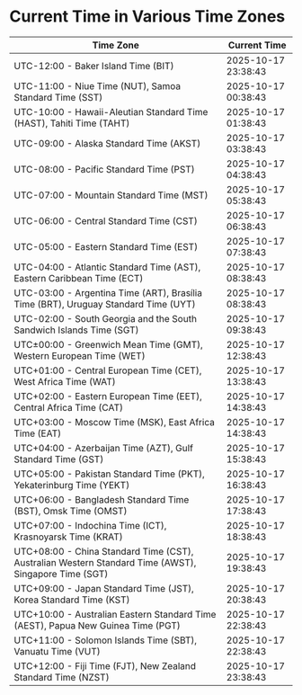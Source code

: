# Current Time in Various Time Zones

| Time Zone | Current Time |
|-----------|--------------|
| UTC-12:00 - Baker Island Time (BIT) | 2025-10-17 23:38:43 |
| UTC-11:00 - Niue Time (NUT), Samoa Standard Time (SST) | 2025-10-17 00:38:43 |
| UTC-10:00 - Hawaii-Aleutian Standard Time (HAST), Tahiti Time (TAHT) | 2025-10-17 01:38:43 |
| UTC-09:00 - Alaska Standard Time (AKST) | 2025-10-17 03:38:43 |
| UTC-08:00 - Pacific Standard Time (PST) | 2025-10-17 04:38:43 |
| UTC-07:00 - Mountain Standard Time (MST) | 2025-10-17 05:38:43 |
| UTC-06:00 - Central Standard Time (CST) | 2025-10-17 06:38:43 |
| UTC-05:00 - Eastern Standard Time (EST) | 2025-10-17 07:38:43 |
| UTC-04:00 - Atlantic Standard Time (AST), Eastern Caribbean Time (ECT) | 2025-10-17 08:38:43 |
| UTC-03:00 - Argentina Time (ART), Brasília Time (BRT), Uruguay Standard Time (UYT) | 2025-10-17 08:38:43 |
| UTC-02:00 - South Georgia and the South Sandwich Islands Time (SGT) | 2025-10-17 09:38:43 |
| UTC±00:00 - Greenwich Mean Time (GMT), Western European Time (WET) | 2025-10-17 12:38:43 |
| UTC+01:00 - Central European Time (CET), West Africa Time (WAT) | 2025-10-17 13:38:43 |
| UTC+02:00 - Eastern European Time (EET), Central Africa Time (CAT) | 2025-10-17 14:38:43 |
| UTC+03:00 - Moscow Time (MSK), East Africa Time (EAT) | 2025-10-17 14:38:43 |
| UTC+04:00 - Azerbaijan Time (AZT), Gulf Standard Time (GST) | 2025-10-17 15:38:43 |
| UTC+05:00 - Pakistan Standard Time (PKT), Yekaterinburg Time (YEKT) | 2025-10-17 16:38:43 |
| UTC+06:00 - Bangladesh Standard Time (BST), Omsk Time (OMST) | 2025-10-17 17:38:43 |
| UTC+07:00 - Indochina Time (ICT), Krasnoyarsk Time (KRAT) | 2025-10-17 18:38:43 |
| UTC+08:00 - China Standard Time (CST), Australian Western Standard Time (AWST), Singapore Time (SGT) | 2025-10-17 19:38:43 |
| UTC+09:00 - Japan Standard Time (JST), Korea Standard Time (KST) | 2025-10-17 20:38:43 |
| UTC+10:00 - Australian Eastern Standard Time (AEST), Papua New Guinea Time (PGT) | 2025-10-17 22:38:43 |
| UTC+11:00 - Solomon Islands Time (SBT), Vanuatu Time (VUT) | 2025-10-17 22:38:43 |
| UTC+12:00 - Fiji Time (FJT), New Zealand Standard Time (NZST) | 2025-10-17 23:38:43 |
